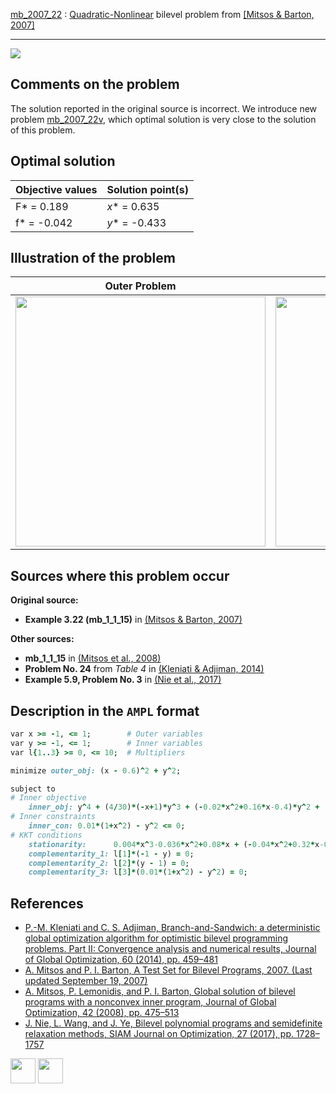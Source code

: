 [mb_2007_22](/BASBLib/QP-NLP/mb_2007_22) : [Quadratic-Nonlinear](/BASBLib/QP-NLP-problems) bilevel problem from [\[Mitsos & Barton, 2007\]][Mitsos & Barton, 2007]

---

![](/BASBLib/images/mb_2007_22_eq.jpg)

## Comments on the problem

The solution reported in the original source is incorrect. We introduce new problem [mb_2007_22v](http://basblsolver.github.io/BASBLib/QP-NLP/mb_2007_22v), which optimal solution is very close to the solution of this problem.

## Optimal solution

Objective values   | Solution point(s) |
------------------ | ----------------- |
F* = 0.189         | _x_* = 0.635      |
f* = -0.042        | _y_* = -0.433     |


## Illustration of the problem

Outer Problem    | Inner Problem    |
---------------- | ---------------- |
<img src="/BASBLib/images/mb_2007_22_outer.jpg" width="400"> | <img src="/BASBLib/images/mb_2007_22_inner.jpg" width="400"> |

## Sources where this problem occur

__Original source:__

 - __Example 3.22 (mb\_1\_1\_15)__ in [(Mitsos & Barton, 2007)][Mitsos & Barton, 2007]

__Other sources:__

 - __mb\_1\_1\_15__ in [(Mitsos et al., 2008)][Mitsos et al., 2008]
 - __Problem No. 24__ from _Table 4_ in [(Kleniati & Adjiman, 2014)][Kleniati & Adjiman, 2014]
 - __Example 5.9, Problem No. 3__ in [(Nie et al., 2017)][Nie et al., 2017]


## Description in the `AMPL` format

```ruby
var x >= -1, <= 1;        # Outer variables
var y >= -1, <= 1;        # Inner variables
var l{1..3} >= 0, <= 10;  # Multipliers

minimize outer_obj: (x - 0.6)^2 + y^2;

subject to
# Inner objective
    inner_obj: y^4 + (4/30)*(-x+1)*y^3 + (-0.02*x^2+0.16*x-0.4)*y^2 + (0.004*x^3-0.036*x^2+0.08*x)*y = 0;
# Inner constraints
    inner_con: 0.01*(1+x^2) - y^2 <= 0;
# KKT conditions
    stationarity:      0.004*x^3-0.036*x^2+0.08*x + (-0.04*x^2+0.32*x-0.8-2*l[3])*y + (-0.4*x+0.4)*y^2 + 4*y^3 - l[1] + l[2] = 0;
    complementarity_1: l[1]*(-1 - y) = 0;
    complementarity_2: l[2]*(y - 1) = 0;
    complementarity_3: l[3]*(0.01*(1+x^2) - y^2) = 0;
```

##  References

 - [P.-M. Kleniati and C. S. Adjiman, Branch-and-Sandwich: a deterministic global optimization algorithm for optimistic bilevel programming problems. Part II: Convergence analysis and numerical results, Journal of Global Optimization, 60 (2014), pp. 459–481](https://doi.org/10.1007/s10898-013-0120-8)
 - [A. Mitsos and P. I. Barton, A Test Set for Bilevel Programs, 2007. (Last updated September 19, 2007)](https://www.researchgate.net/publication/228455291_A_test_set_for_bilevel_programs)
 - [A. Mitsos, P. Lemonidis, and P. I. Barton, Global solution of bilevel programs with a nonconvex inner program, Journal of Global Optimization, 42 (2008), pp. 475–513](https://doi.org/10.1007/s10898-007-9260-z)
 - [J. Nie, L. Wang, and J. Ye, Bilevel polynomial programs and semidefinite relaxation methods, SIAM Journal on Optimization, 27 (2017), pp. 1728–1757](https://doi.org/10.1137/15M1052172)


[<img src="http://www.interupgrade.com/images/pfeil-backbutton.png" width="40" height="40">](/BASBLib/QP-NLP-problems "Back to summary of QP-NLP bilevel problems")
[<img src="https://cdn1.iconfinder.com/data/icons/MetroStation-PNG/128/MB__home.png" width="40" height="40">](/BASBLib/index "Back to homepage")

[Kleniati & Adjiman, 2014]: https://doi.org/10.1007/s10898-013-0120-8
[Mitsos & Barton, 2007]: https://www.researchgate.net/publication/228455291_A_test_set_for_bilevel_programs
[Mitsos et al., 2008]: https://doi.org/10.1007/s10898-007-9260-z
[Nie et al., 2017]: https://doi.org/10.1137/15M1052172
